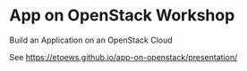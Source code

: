 # App on OpenStack Workshop

Build an Application on an OpenStack Cloud

See https://etoews.github.io/app-on-openstack/presentation/
